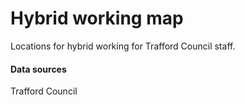 # Hybrid working map
Locations for hybrid working for Trafford Council staff.

#### Data sources
Trafford Council
